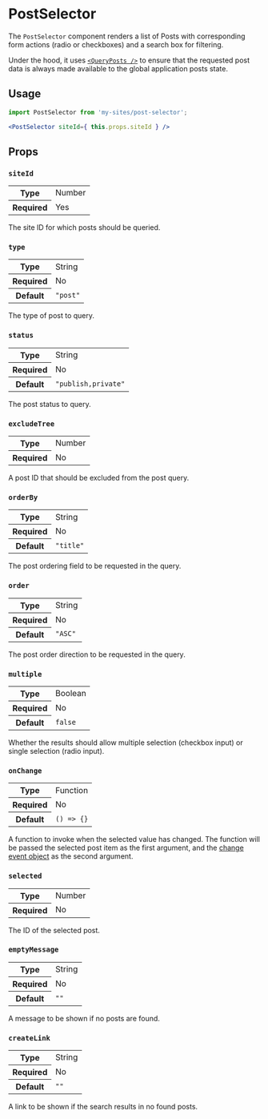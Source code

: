 PostSelector
============

The `PostSelector` component renders a list of Posts with corresponding form actions (radio or checkboxes) and a search box for filtering.

Under the hood, it uses [`<QueryPosts />`](../../components/data/query-posts) to ensure that the requested post data is always made available to the global application posts state.

## Usage

```jsx
import PostSelector from 'my-sites/post-selector';

<PostSelector siteId={ this.props.siteId } />
```

## Props

### `siteId`

<table>
	<tr><th>Type</th><td>Number</td></tr>
	<tr><th>Required</th><td>Yes</td></tr>
</table>

The site ID for which posts should be queried.

### `type`

<table>
	<tr><th>Type</th><td>String</td></tr>
	<tr><th>Required</th><td>No</td></tr>
	<tr><th>Default</th><td><code>"post"</code></td></tr>
</table>

The type of post to query.

### `status`

<table>
	<tr><th>Type</th><td>String</td></tr>
	<tr><th>Required</th><td>No</td></tr>
	<tr><th>Default</th><td><code>"publish,private"</code></td></tr>
</table>

The post status to query.

### `excludeTree`

<table>
	<tr><th>Type</th><td>Number</td></tr>
	<tr><th>Required</th><td>No</td></tr>
</table>

A post ID that should be excluded from the post query.

### `orderBy`

<table>
	<tr><th>Type</th><td>String</td></tr>
	<tr><th>Required</th><td>No</td></tr>
	<tr><th>Default</th><td><code>"title"</code></td></tr>
</table>

The post ordering field to be requested in the query.

### `order`

<table>
	<tr><th>Type</th><td>String</td></tr>
	<tr><th>Required</th><td>No</td></tr>
	<tr><th>Default</th><td><code>"ASC"</code></td></tr>
</table>

The post order direction to be requested in the query.

### `multiple`

<table>
	<tr><th>Type</th><td>Boolean</td></tr>
	<tr><th>Required</th><td>No</td></tr>
	<tr><th>Default</th><td><code>false</code></td></tr>
</table>

Whether the results should allow multiple selection (checkbox input) or single selection (radio input).

### `onChange`

<table>
	<tr><th>Type</th><td>Function</td></tr>
	<tr><th>Required</th><td>No</td></tr>
	<tr><th>Default</th><td><code>() => {}</code></td></tr>
</table>

A function to invoke when the selected value has changed. The function will be passed the selected post item as the first argument, and the [change event object](https://developer.mozilla.org/en-US/docs/Web/Events/change) as the second argument.

### `selected`

<table>
	<tr><th>Type</th><td>Number</td></tr>
	<tr><th>Required</th><td>No</td></tr>
</table>

The ID of the selected post.

### `emptyMessage`

<table>
	<tr><th>Type</th><td>String</td></tr>
	<tr><th>Required</th><td>No</td></tr>
	<tr><th>Default</th><td><code>""</code></td></tr>
</table>

A message to be shown if no posts are found.

### `createLink`

<table>
	<tr><th>Type</th><td>String</td></tr>
	<tr><th>Required</th><td>No</td></tr>
	<tr><th>Default</th><td><code>""</code></td></tr>
</table>

A link to be shown if the search results in no found posts.
